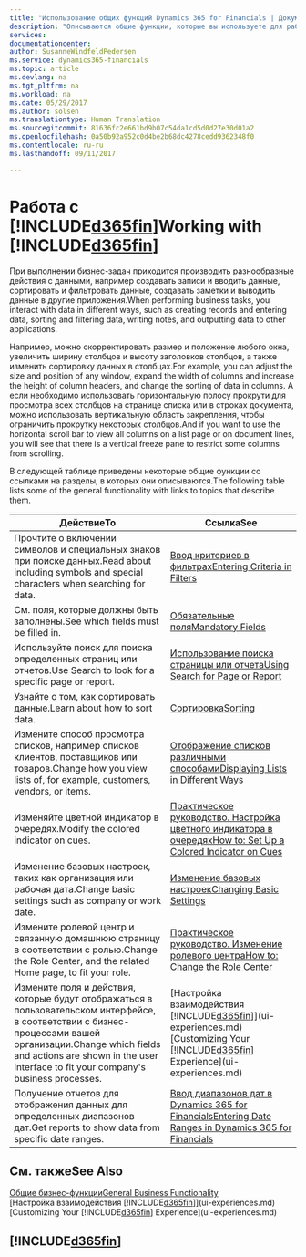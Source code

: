 ```yaml
---
title: "Использование общих функций Dynamics 365 for Financials | Документы Майкрософт"
description: "Описываются общие функции, которые вы используете для работы с данными в Financials, например ввод значений, сортировка данных и изменение представлений."
services: 
documentationcenter: 
author: SusanneWindfeldPedersen
ms.service: dynamics365-financials
ms.topic: article
ms.devlang: na
ms.tgt_pltfrm: na
ms.workload: na
ms.date: 05/29/2017
ms.author: solsen
ms.translationtype: Human Translation
ms.sourcegitcommit: 81636fc2e661bd9b07c54da1cd5d0d27e30d01a2
ms.openlocfilehash: 0a50b92a952c0d4be2b68dc4278cedd9362348f0
ms.contentlocale: ru-ru
ms.lasthandoff: 09/11/2017

---
```

# <a name="working-with-included365finincludesd365finlongmdmd"></a><span data-ttu-id="ce99e-103">Работа с [!INCLUDE[d365fin](includes/d365fin_long_md.md)]</span><span class="sxs-lookup"><span data-stu-id="ce99e-103">Working with [!INCLUDE[d365fin](includes/d365fin_long_md.md)]</span></span>
<span data-ttu-id="ce99e-104">При выполнении бизнес-задач приходится производить разнообразные действия с данными, например создавать записи и вводить данные, сортировать и фильтровать данные, создавать заметки и выводить данные в другие приложения.</span><span class="sxs-lookup"><span data-stu-id="ce99e-104">When performing business tasks, you interact with data in different ways, such as creating records and entering data, sorting and filtering data, writing notes, and outputting data to other applications.</span></span>

<span data-ttu-id="ce99e-105">Например, можно скорректировать размер и положение любого окна, увеличить ширину столбцов и высоту заголовков столбцов, а также изменить сортировку данных в столбцах.</span><span class="sxs-lookup"><span data-stu-id="ce99e-105">For example, you can adjust the size and position of any window, expand the width of columns and increase the height of column headers, and change the sorting of data in columns.</span></span> <span data-ttu-id="ce99e-106">А если необходимо использовать горизонтальную полосу прокрути для просмотра всех столбцов на странице списка или в строках документа, можно использовать вертикальную область закрепления, чтобы ограничить прокрутку некоторых столбцов.</span><span class="sxs-lookup"><span data-stu-id="ce99e-106">And if you want to use the horizontal scroll bar to view all columns on a list page or on document lines, you will see that there is a vertical freeze pane to restrict some columns from scrolling.</span></span>

<span data-ttu-id="ce99e-107">В следующей таблице приведены некоторые общие функции со ссылками на разделы, в которых они описываются.</span><span class="sxs-lookup"><span data-stu-id="ce99e-107">The following table lists some of the general functionality with links to topics that describe them.</span></span>

| <span data-ttu-id="ce99e-108">Действие</span><span class="sxs-lookup"><span data-stu-id="ce99e-108">To</span></span> | <span data-ttu-id="ce99e-109">Ссылка</span><span class="sxs-lookup"><span data-stu-id="ce99e-109">See</span></span> |
| --- | --- |
| <span data-ttu-id="ce99e-110">Прочтите о включении символов и специальных знаков при поиске данных.</span><span class="sxs-lookup"><span data-stu-id="ce99e-110">Read about including symbols and special characters when searching for data.</span></span> |[<span data-ttu-id="ce99e-111">Ввод критериев в фильтрах</span><span class="sxs-lookup"><span data-stu-id="ce99e-111">Entering Criteria in Filters</span></span>](ui-enter-criteria-filters.md) |
| <span data-ttu-id="ce99e-112">См. поля, которые должны быть заполнены.</span><span class="sxs-lookup"><span data-stu-id="ce99e-112">See which fields must be filled in.</span></span> |[<span data-ttu-id="ce99e-113">Обязательные поля</span><span class="sxs-lookup"><span data-stu-id="ce99e-113">Mandatory Fields</span></span>](ui-mandatory-fields.md) |
| <span data-ttu-id="ce99e-114">Используйте поиск для поиска определенных страниц или отчетов.</span><span class="sxs-lookup"><span data-stu-id="ce99e-114">Use Search to look for a specific page or report.</span></span> |[<span data-ttu-id="ce99e-115">Использование поиска страницы или отчета</span><span class="sxs-lookup"><span data-stu-id="ce99e-115">Using Search for Page or Report</span></span>](ui-search.md) |
| <span data-ttu-id="ce99e-116">Узнайте о том, как сортировать данные.</span><span class="sxs-lookup"><span data-stu-id="ce99e-116">Learn about how to sort data.</span></span> |[<span data-ttu-id="ce99e-117">Сортировка</span><span class="sxs-lookup"><span data-stu-id="ce99e-117">Sorting</span></span>](ui-sorting.md) |
| <span data-ttu-id="ce99e-118">Измените способ просмотра списков, например списков клиентов, поставщиков или товаров.</span><span class="sxs-lookup"><span data-stu-id="ce99e-118">Change how you view lists of, for example, customers, vendors, or items.</span></span> |[<span data-ttu-id="ce99e-119">Отображение списков различными способами</span><span class="sxs-lookup"><span data-stu-id="ce99e-119">Displaying Lists in Different Ways</span></span>](across-display-lists-different-views.md) |
| <span data-ttu-id="ce99e-120">Изменяйте цветной индикатор в очередях.</span><span class="sxs-lookup"><span data-stu-id="ce99e-120">Modify the colored indicator on cues.</span></span> |[<span data-ttu-id="ce99e-121">Практическое руководство. Настройка цветного индикатора в очередях</span><span class="sxs-lookup"><span data-stu-id="ce99e-121">How to: Set Up a Colored Indicator on Cues</span></span>](ui-how-setup-colored-indicator-cues.md) |
| <span data-ttu-id="ce99e-122">Изменение базовых настроек, таких как организация или рабочая дата.</span><span class="sxs-lookup"><span data-stu-id="ce99e-122">Change basic settings such as company or work date.</span></span> |[<span data-ttu-id="ce99e-123">Изменение базовых настроек</span><span class="sxs-lookup"><span data-stu-id="ce99e-123">Changing Basic Settings</span></span>](ui-change-basic-settings.md) |
| <span data-ttu-id="ce99e-124">Измените ролевой центр и связанную домашнюю страницу в соответствии с ролью.</span><span class="sxs-lookup"><span data-stu-id="ce99e-124">Change the Role Center, and the related Home page, to fit your role.</span></span> |[<span data-ttu-id="ce99e-125">Практическое руководство. Изменение ролевого центра</span><span class="sxs-lookup"><span data-stu-id="ce99e-125">How to: Change the Role Center</span></span>](change-role.md) |
| <span data-ttu-id="ce99e-126">Измените поля и действия, которые будут отображаться в пользовательском интерфейсе, в соответствии с бизнес-процессами вашей организации.</span><span class="sxs-lookup"><span data-stu-id="ce99e-126">Change which fields and actions are shown in the user interface to fit your company's business processes.</span></span> |<span data-ttu-id="ce99e-127">[Настройка взаимодействия [!INCLUDE[d365fin](includes/d365fin_md.md)]](ui-experiences.md)</span><span class="sxs-lookup"><span data-stu-id="ce99e-127">[Customizing Your [!INCLUDE[d365fin](includes/d365fin_md.md)] Experience](ui-experiences.md)</span></span> |
| <span data-ttu-id="ce99e-128">Получение отчетов для отображения данных для определенных диапазонов дат.</span><span class="sxs-lookup"><span data-stu-id="ce99e-128">Get reports to show data from specific date ranges.</span></span> |[<span data-ttu-id="ce99e-129">Ввод диапазонов дат в Dynamics 365 for Financials</span><span class="sxs-lookup"><span data-stu-id="ce99e-129">Entering Date Ranges in Dynamics 365 for Financials</span></span>](ui-enter-date-ranges.md) |

## <a name="see-also"></a><span data-ttu-id="ce99e-130">См. также</span><span class="sxs-lookup"><span data-stu-id="ce99e-130">See Also</span></span>
[<span data-ttu-id="ce99e-131">Общие бизнес-функции</span><span class="sxs-lookup"><span data-stu-id="ce99e-131">General Business Functionality</span></span>](ui-across-business-areas.md)  
<span data-ttu-id="ce99e-132">[Настройка взаимодействия [!INCLUDE[d365fin](includes/d365fin_md.md)]](ui-experiences.md)</span><span class="sxs-lookup"><span data-stu-id="ce99e-132">[Customizing Your [!INCLUDE[d365fin](includes/d365fin_md.md)] Experience](ui-experiences.md)</span></span>  

## [!INCLUDE[d365fin](includes/free_trial_md.md)]

